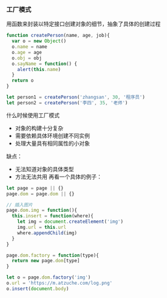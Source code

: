 ### 工厂模式
用函数来封装以特定接口创建对象的细节，抽象了具体的创建过程
```js
function createPerson(name, age, job){
  var o = new Object()
  o.name = name
  o.age = age
  o.obj = obj
  o.sayName = function() {
    alert(this.name)
  }
  return o
}

let person1 = createPerson('zhangsan', 30, '程序员')
let person2 = createPerson('李四', 35, '老师')

```
什么时候使用工厂模式
* 对象的构建十分复杂
* 需要依赖具体环境创建不同实例
* 处理大量具有相同属性的小对象

缺点：
* 无法知道对象的具体类型
* 方法无法共用
再看一个具体的例子：
```js
let page = page || {}
page.dom = page.dom || {}

// 插入图片
page.dom.img = function(){
  this.insert = function(where){
    let img = document.createElement('img')
    img.url = this.url
    where.appendChild(img)
  }
}

page.dom.factory = function(type){
  return new page.dom[type]
}

let o = page.dom.factory('img')
o.url = 'https://m.atzuche.com/log.png'
o.insert(document.body)
```
